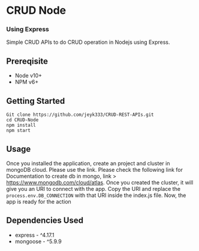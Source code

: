 # CRUD Node

### Using Express

Simple CRUD APIs to do CRUD operation in Nodejs using Express.

## Prereqisite

- Node v10+
- NPM v6+

## Getting Started

```
Git clone https://github.com/jeyk333/CRUD-REST-APIs.git
cd CRUD-Node
npm install
npm start
```

## Usage

Once you installed the application, create an project and cluster in mongoDB cloud. Please use the link. Please check the following link for Documentation to create db in mongo, link > https://www.mongodb.com/cloud/atlas. Once you created the cluster, it will give you an URI to connect with the app. Copy the URI and replace the `process.env.DB_CONNECTION` with that URI inside the index.js file. Now, the app is ready for the action

## Dependencies Used

- express - ^4.17.1
- mongoose - ^5.9.9
